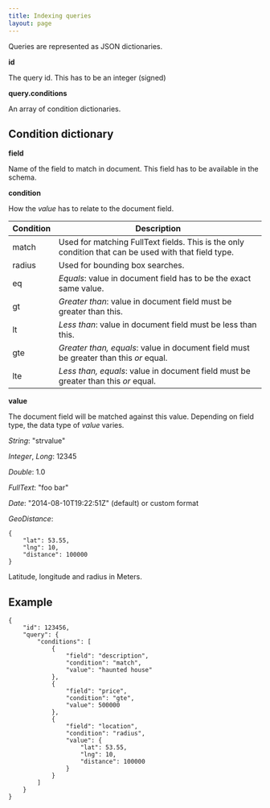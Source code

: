 ```yaml
---
title: Indexing queries
layout: page
---
```


Queries are represented as JSON dictionaries.

**id**

The query id. This has to be an integer (signed)

**query.conditions**

An array of condition dictionaries.

Condition dictionary
--------------------
**field**

Name of the field to match in document. This field has to be available in the schema.

**condition**

How the *value* has to relate to the document field.

| Condition | Description |
| --- | --- |
| match | Used for matching FullText fields. This is the only condition that can be used with that field type. |
| radius | Used for bounding box searches. |
| eq | *Equals*: value in document field has to be the exact same value. |
| gt | *Greater than*: value in document field must be greater than this. |
| lt | *Less than*: value in document field must be less than this. |
| gte | *Greater than, equals*: value in document field must be greater than this *or* equal. |
| lte | *Less than, equals*: value in document field must be greater than this *or* equal. |

**value**

The document field will be matched against this value. Depending on field type, the data type of *value* varies.

*String*: "strvalue"

*Integer*, *Long*: 12345

*Double*: 1.0

*FullText*: "foo bar"

*Date*: "2014-08-10T19:22:51Z" (default) or custom format

*GeoDistance*:

    {
        "lat": 53.55,
        "lng": 10,
        "distance": 100000
    }

Latitude, longitude and radius in Meters.

Example
-------
    {
        "id": 123456,
        "query": {
            "conditions": [
                {
                    "field": "description",
                    "condition": "match",
                    "value": "haunted house"
                },
                {
                    "field": "price",
                    "condition": "gte",
                    "value": 500000
                },
                {
                    "field": "location",
                    "condition": "radius",
                    "value": {
                        "lat": 53.55,
                        "lng": 10,
                        "distance": 100000
                    }
                }
            ]
        }
    }